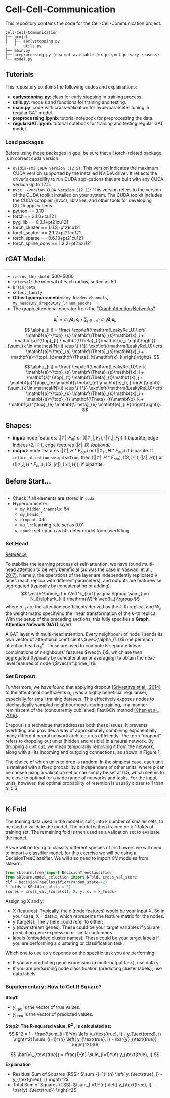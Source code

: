 # Cell-Cell-Communication

This repository contains the code for the Cell-Cell-Communication project.

```
Cell-Cell-Communication
├── projct
│   ├── earlystopping.py
    └── utils.py
├── main.py
├── preprocessing.py (now not available for project privacy reasons)
└── model.py
```

## Tutorials

This repository contains the following codes and explainations:

- **earlystopping.py**: class for early stopping in training process.
- **utils.py**: models and functions for training and testing.
- **main.py**: code with cross-validation for hyperparameter tuning in regular GAT model.
- **preprocessing.ipynb**: tutorial notebook for preprocessing the data.
- **regularGAT.ipynb**: tutorial notebook for training and testing regular GAT model.


### Load packages

Before using those packages in gpu, be sure that all torch-related package is in correct cuda version.
- `nvidia-smi CUDA Version (12.5)`: This version indicates the maximum CUDA version supported by the installed NVIDIA driver. It reflects the driver’s capability to run CUDA applications that are built with any CUDA version up to 12.5.
- `nvcc --version CUDA Version (12.1)`: This version refers to the version of the CUDA toolkit installed on your system. The CUDA toolkit includes the CUDA compiler (nvcc), libraries, and other tools for developing CUDA applications.
- python == 3.10
- torch == 2.1.0+cu121 
- pyg_lib == 0.3.1+pt21cu121
- torch_cluster == 1.6.3+pt21cu121
- torch_scatter == 2.1.2+pt21cu121
- torch_sparse == 0.6.18+pt21cu121
- torch_spline_conv == 1.2.2+pt21cu121


## rGAT Model:

****

- `radius_threshold`: 500~5000
- `interval`: the interval of each radius, setted as 50
- `brain_data`
- `select_family`
- **Other hyperparameters**: `my_hidden_channels`, `my_heads`,`my_dropout`,`my_lr`,`num_epochs`
- The graph attentional operator from the ["Graph Attention Networks"](https://arxiv.org/abs/1710.10903)


$$
        \mathbf{x}^{\prime}_i = \alpha_{i,i}\mathbf{\Theta}_{s}\mathbf{x}_{i} +
        \sum_{j \in \mathcal{N}(i)}
        \alpha_{i,j}\mathbf{\Theta}_{t}\mathbf{x}_{j},
$$


$$
        \alpha_{i,j} =
        \frac{
        \exp\left(\mathrm{LeakyReLU}\left(
        \mathbf{a}^{\top}_{s} \mathbf{\Theta}_{s}\mathbf{x}_i
        + \mathbf{a}^{\top}_{t} \mathbf{\Theta}_{t}\mathbf{x}_j
        \right)\right)}
        {\sum_{k \in \mathcal{N}(i) \cup \{ i \}}
        \exp\left(\mathrm{LeakyReLU}\left(
        \mathbf{a}^{\top}_{s} \mathbf{\Theta}_{s}\mathbf{x}_i
        + \mathbf{a}^{\top}_{t}\mathbf{\Theta}_{t}\mathbf{x}_k
        \right)\right)}.
$$

$$
        \alpha_{i,j} =
        \frac{
        \exp\left(\mathrm{LeakyReLU}\left(
        \mathbf{a}^{\top}_{s} \mathbf{\Theta}_{s}\mathbf{x}_i
        + \mathbf{a}^{\top}_{t} \mathbf{\Theta}_{t}\mathbf{x}_j
        + \mathbf{a}^{\top}_{e} \mathbf{\Theta}_{e} \mathbf{e}_{i,j}
        \right)\right)}
        {\sum_{k \in \mathcal{N}(i) \cup \{ i \}}
        \exp\left(\mathrm{LeakyReLU}\left(
        \mathbf{a}^{\top}_{s} \mathbf{\Theta}_{s}\mathbf{x}_i
        + \mathbf{a}^{\top}_{t} \mathbf{\Theta}_{t}\mathbf{x}_k
        + \mathbf{a}^{\top}_{e} \mathbf{\Theta}_{e} \mathbf{e}_{i,k}
        \right)\right)}.
$$

## Shapes:

- **input:**
  node features:
  $(|\mathcal{V}|, F_{in})$ or
  $((|\mathcal{V_s}|, F_{s}), (|\mathcal{V_t}|, F_{t}))$
  if bipartite,
  edge indices $(2, |\mathcal{E}|)$,
  edge features $(|\mathcal{E}|, D)$ *(optional)*
- **output:** node features $(|\mathcal{V}|, H * F_{out})$ or
  $((|\mathcal{V}_t|, H * F_{out})$ if bipartite.
  If `return_attention_weights=True`, then
  $((|\mathcal{V}|, H * F_{out}),
  ((2, |\mathcal{E}|), (|\mathcal{E}|, H)))$
  or $((|\mathcal{V_t}|, H * F_{out}), ((2, |\mathcal{E}|),
  (|\mathcal{E}|, H)))$ if bipartite



## Before Start... ##

****

- Check if all elements are stored in `cuda`
- Hyperparameter:
    - `my_hidden_channels`: 64
    - `my_heads`: 1
    - `dropout`: 0.6
    - `mu_lr`: learning rate set as 0.01
    - `epoch`: set epoch as 50, deter model from overfitting

### Set Head:

[Reference](https://petar-v.com/GAT/)

To stabilise the learning process of self-attention, we have found multi-head attention to be very beneficial [(as was the case in Vaswani et al., 2017)](https://arxiv.org/abs/1706.03762). Namely, the operations of the layer are independently replicated K times (each replica with different parameters), and outputs are featurewise aggregated (typically by concatenating or adding).
$$
\vec{h^\prime_i} = \Vert^k_{k=1} \sigma \lgroup \sum_{j\in N_i}\alpha^k_{i,j} \mathrm{W}^k \vec{h_j}\rgroup
$$
where $\alpha_{i,j}$ are the attention coefficients derived by the $k$-th replica, and $W_k$ the weight matrix specifying the linear transformation of the $k$-th replica. With the setup of the preceding sections, this fully specifies a **Graph Attention Network (GAT)** layer!

A GAT layer with multi-head attention. Every neighbour $i$ of node 1 sends its own vector of attentional coefficients,$\vec{\alpha_{1i}}$ one per each attention head $\alpha_{1i}^k$. These are used to compute K separate linear combinations of neighbours’ features $\vec{h_i}$, which are then aggregated (typically by concatenation or averaging) to obtain the next-level features of node 1,$\vec{h^\prime_1}$.

### Set Dropout:
Furthermore, we have found that applying dropout [(Srivastava et al., 2014)](https://jmlr.org/papers/volume15/srivastava14a/srivastava14a.pdf) to the attentional coefficients $\alpha_{i,j}$ was a highly beneficial regulariser, especially for small training datasets. This effectively exposes nodes to stochastically sampled neighbourhoods during training, in a manner reminiscent of the (concurrently published) FastGCN method [(Chen et al., 2018)](https://arxiv.org/abs/1801.10247).

Dropout is a technique that addresses both these issues. It prevents overfitting and provides a way of approximately combining exponentially many different neural network
architectures efficiently. The term “dropout” refers to dropping out units (hidden and visible) in a neural network. By dropping a unit out, we mean temporarily removing it from the network, along with all its incoming and outgoing connections, as shown in Figure 1.

The choice of which units to drop is random. In the simplest case, each unit is retained with a fixed probability $p$ independent of other units, where $p$ can be chosen using a validation set or can simply be set at 0.5, which seems to be close to optimal for a wide range of networks and tasks. For the input units, however, the optimal probability of retention is usually closer to 1 than to 0.5

****

## K-Fold

The training data used in the model is split, into k number of smaller sets, to be used to validate the model. The model is then trained on k-1 folds of training set. The remaining fold is then used as a validation set to evaluate the model.

As we will be trying to classify different species of iris flowers we will need to import a classifier model, for this exercise we will be using a DecisionTreeClassifier. We will also need to import CV modules from sklearn.

```python
from sklearn.tree import DecisionTreeClassifier
from sklearn.model_selection import KFold, cross_val_score 
clf = DecisionTreeClassifier(random_state=42)
k_folds = KFold(n_splits = 5)
scores = cross_val_score(clf, X, y, cv = k_folds)

```

Assigning X and y:
- X (features): Typically, the x (node features) would be your input X. So in your case, X = data.x, which represents the feature matrix for the nodes.
- y (targets): The y here could refer to either:
- y (downstream genes): These could be your target variables if you are predicting gene expression or similar outcomes.
- labels (embedded cluster names): These could be your target labels if you are performing a clustering or classification task.

Which one to use as y depends on the specific task you are performing:
- If you are predicting gene expression (a multi-output task), use data.y.
- If you are performing node classification (predicting cluster labels), use data.labels.

### Supplementary: How to Get R Square?

**Step1:**
- $y_{\text{true}}$ is the vector of true values.
- $y_{\text{pred}}$ is the vector of predicted values.

**Step2: The R-squared value,  $R^2$ , is calculated as:**
$$
R^2 = 1 - \frac{\sum_{i=1}^{n} \left( y_{\text{true}, i} - y_{\text{pred}, i} \right)^2}{\sum_{i=1}^{n} \left( y_{\text{true}, i} - \bar{y}_{\text{true}} \right)^2}
$$

$$
\bar{y}_{\text{true}} = \frac{1}{n} \sum_{i=1}^{n} y_{\text{true}, i}
$$

**Explanation**

- Residual Sum of Squares (RSS):  $\sum_{i=1}^{n} \left( y_{\text{true}, i} - y_{\text{pred}, i} \right)^2$
- Total Sum of Squares (TSS):  $\sum_{i=1}^{n} \left( y_{\text{true}, i} - \bar{y}_{\text{true}} \right)^2$